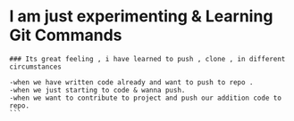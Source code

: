 # I am just experimenting & Learning Git Commands

````
### Its great feeling , i have learned to push , clone , in different circumstances

-when we have written code already and want to push to repo .
-when we just starting to code & wanna push.
-when we want to contribute to project and push our addition code to repo.
```
